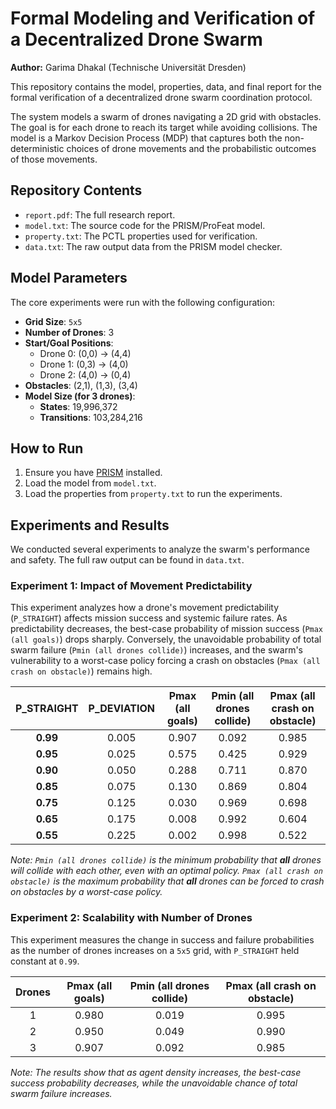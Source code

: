 # Formal Modeling and Verification of a Decentralized Drone Swarm

**Author:** Garima Dhakal (Technische Universität Dresden)

This repository contains the model, properties, data, and final report for the formal verification of a decentralized drone swarm coordination protocol.

The system models a swarm of drones navigating a 2D grid with obstacles. The goal is for each drone to reach its target while avoiding collisions. The model is a Markov Decision Process (MDP) that captures both the non-deterministic choices of drone movements and the probabilistic outcomes of those movements.

## Repository Contents
* `report.pdf`: The full research report.
* `model.txt`: The source code for the PRISM/ProFeat model.
* `property.txt`: The PCTL properties used for verification.
* `data.txt`: The raw output data from the PRISM model checker.

## Model Parameters
The core experiments were run with the following configuration:
- **Grid Size**: `5x5`
- **Number of Drones**: 3
- **Start/Goal Positions**:
  - Drone 0: (0,0) -> (4,4)
  - Drone 1: (0,3) -> (4,0)
  - Drone 2: (4,0) -> (0,4)
- **Obstacles**: (2,1), (1,3), (3,4)
- **Model Size (for 3 drones)**:
  - **States**: 19,996,372
  - **Transitions**: 103,284,216

## How to Run
1.  Ensure you have [PRISM](https://www.prismmodelchecker.org/) installed.
2.  Load the model from `model.txt`.
3.  Load the properties from `property.txt` to run the experiments.

## Experiments and Results

We conducted several experiments to analyze the swarm's performance and safety. The full raw output can be found in `data.txt`.

### Experiment 1: Impact of Movement Predictability

This experiment analyzes how a drone's movement predictability (`P_STRAIGHT`) affects mission success and systemic failure rates. As predictability decreases, the best-case probability of mission success (`Pmax (all goals)`) drops sharply. Conversely, the unavoidable probability of total swarm failure (`Pmin (all drones collide)`) increases, and the swarm's vulnerability to a worst-case policy forcing a crash on obstacles (`Pmax (all crash on obstacle)`) remains high.

| P_STRAIGHT | P_DEVIATION | Pmax (all goals) | Pmin (all drones collide) | Pmax (all crash on obstacle) |
| :---: | :---: | :---: | :---: | :---: |
| **0.99** | 0.005 | 0.907 | 0.092 | 0.985 |
| **0.95** | 0.025 | 0.575 | 0.425 | 0.929 |
| **0.90** | 0.050 | 0.288 | 0.711 | 0.870 |
| **0.85** | 0.075 | 0.130 | 0.869 | 0.804 |
| **0.75** | 0.125 | 0.030 | 0.969 | 0.698 |
| **0.65** | 0.175 | 0.008 | 0.992 | 0.604 |
| **0.55** | 0.225 | 0.002 | 0.998 | 0.522 |

*Note: `Pmin (all drones collide)` is the minimum probability that **all** drones will collide with each other, even with an optimal policy. `Pmax (all crash on obstacle)` is the maximum probability that **all** drones can be forced to crash on obstacles by a worst-case policy.*

### Experiment 2: Scalability with Number of Drones

This experiment measures the change in success and failure probabilities as the number of drones increases on a `5x5` grid, with `P_STRAIGHT` held constant at `0.99`.

| Drones | Pmax (all goals) | Pmin (all drones collide) | Pmax (all crash on obstacle) |
| :---: | :---: | :---: | :---: |
| 1 | 0.980 | 0.019 | 0.995 |
| 2 | 0.950 | 0.049 | 0.990 |
| 3 | 0.907 | 0.092 | 0.985 |

*Note: The results show that as agent density increases, the best-case success probability decreases, while the unavoidable chance of total swarm failure increases.*
